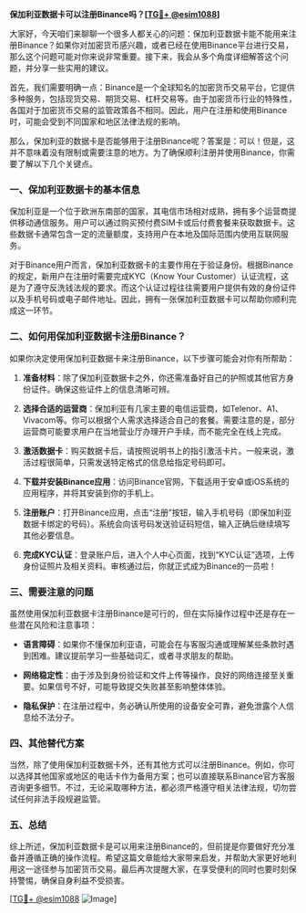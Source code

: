 **保加利亚数据卡可以注册Binance吗？[[TG💪+ @esim1088](https://t.me/s/esim1088)]**

大家好，今天咱们来聊聊一个很多人都关心的问题：保加利亚数据卡能不能用来注册Binance？如果你对加密货币感兴趣，或者已经在使用Binance平台进行交易，那么这个问题可能对你来说非常重要。接下来，我会从多个角度详细解答这个问题，并分享一些实用的建议。

首先，我们需要明确一点：Binance是一个全球知名的加密货币交易平台，它提供多种服务，包括现货交易、期货交易、杠杆交易等。由于加密货币行业的特殊性，各国对于加密货币交易的监管政策各不相同。因此，用户在注册和使用Binance时，可能会受到不同国家和地区法律法规的影响。

那么，保加利亚的数据卡是否能够用于注册Binance呢？答案是：可以！但是，这并不意味着没有限制或需要注意的地方。为了确保顺利注册并使用Binance，你需要了解以下几个关键点。

### 一、保加利亚数据卡的基本信息

保加利亚是一个位于欧洲东南部的国家，其电信市场相对成熟，拥有多个运营商提供移动通信服务。用户可以通过购买预付费SIM卡或后付费套餐来获取数据卡。这些数据卡通常包含一定的流量额度，支持用户在本地及国际范围内使用互联网服务。

对于Binance用户而言，保加利亚数据卡的主要作用在于验证身份。根据Binance的规定，新用户在注册时需要完成KYC（Know Your Customer）认证流程，这是为了遵守反洗钱法规的要求。而这个认证过程往往需要用户提供有效的身份证件以及手机号码或电子邮件地址。因此，拥有一张保加利亚数据卡可以帮助你顺利完成这一环节。

### 二、如何用保加利亚数据卡注册Binance？

如果你决定使用保加利亚数据卡来注册Binance，以下步骤可能会对你有所帮助：

1. **准备材料**：除了保加利亚数据卡之外，你还需准备好自己的护照或其他官方身份证件。确保这些证件上的信息清晰可辨。
   
2. **选择合适的运营商**：保加利亚有几家主要的电信运营商，如Telenor、A1、Vivacom等。你可以根据个人需求选择适合自己的套餐。需要注意的是，部分运营商可能要求用户在当地营业厅办理开户手续，而不能完全在线上完成。

3. **激活数据卡**：购买数据卡后，请按照说明书上的指引激活卡片。一般来说，激活过程很简单，只需发送特定格式的信息给指定号码即可。

4. **下载并安装Binance应用**：访问Binance官网，下载适用于安卓或iOS系统的应用程序，并将其安装到你的手机上。

5. **注册账户**：打开Binance应用，点击“注册”按钮，输入手机号码（即保加利亚数据卡绑定的号码）。系统会向该号码发送验证码短信，输入正确后继续填写其他必要信息。

6. **完成KYC认证**：登录账户后，进入个人中心页面，找到“KYC认证”选项，上传身份证照片及相关资料。审核通过后，你就正式成为Binance的一员啦！

### 三、需要注意的问题

虽然使用保加利亚数据卡注册Binance是可行的，但在实际操作过程中还是存在一些潜在风险和注意事项：

- **语言障碍**：如果你不懂保加利亚语，可能会在与客服沟通或理解某些条款时遇到困难。建议提前学习一些基础词汇，或者寻求朋友的帮助。
  
- **网络稳定性**：由于涉及到身份验证和文件上传等操作，良好的网络连接至关重要。如果信号不好，可能导致提交失败甚至影响整体体验。

- **隐私保护**：在注册过程中，务必确认所使用的设备安全可靠，避免泄露个人信息给不法分子。

### 四、其他替代方案

当然，除了使用保加利亚数据卡外，还有其他方式可以注册Binance。例如，你可以选择其他国家或地区的电话卡作为备用方案；也可以直接联系Binance官方客服咨询更多细节。不过，无论采取哪种方法，都必须严格遵守相关法律法规，切勿尝试任何非法手段规避监管。

### 五、总结

综上所述，保加利亚数据卡是可以用来注册Binance的，但前提是你要做好充分准备并遵循正确的操作流程。希望这篇文章能给大家带来启发，并帮助大家更好地利用这一途径参与加密货币交易。最后再次提醒大家，在享受便利的同时也要时刻保持警惕，确保自身利益不受损害。

[[TG💪+ @esim1088](https://t.me/s/esim1088) ![Image](https://i.postimg.cc/4NQfJmqS/Snipaste-2025-05-13-00-14-12.png)]